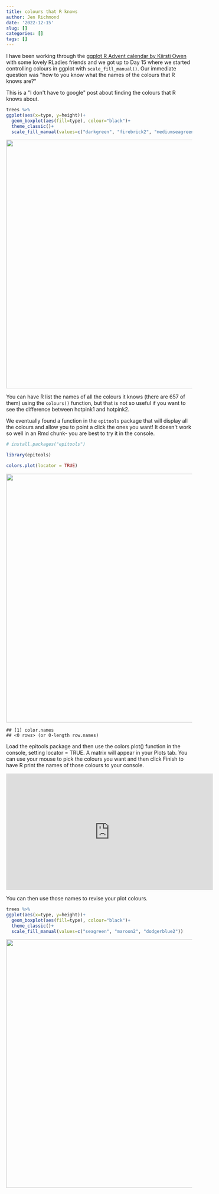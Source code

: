 ```yaml
---
title: colours that R knows
author: Jen Richmond
date: '2022-12-15'
slug: []
categories: []
tags: []
---
```

 
I have been working through the [ggplot R Advent calendar by Kiirsti Owen](https://github.com/kiirsti/ggplot_adventcalendaR) with some lovely RLadies friends and we got up to Day 15 where we started controlling colours in ggplot with `scale_fill_manual()`. Our immediate question was "how to you know what the names of the colours that R knows are?" 

This is a "I don't have to google" post about finding the colours that R knows about. 






```r
trees %>%
ggplot(aes(x=type, y=height))+
  geom_boxplot(aes(fill=type), colour="black")+
  theme_classic()+
  scale_fill_manual(values=c("darkgreen", "firebrick2", "mediumseagreen"))
```

<img src="{{< blogdown/postref >}}index_files/figure-html/unnamed-chunk-2-1.png" width="672" />


You can have R list the names of all the colours it knows (there are 657 of them) using the `colours()` function, but that is not so useful if you want to see the difference between hotpink1 and hotpink2. 


We eventually found a function in the `epitools` package that will display all the colours and allow you to point a click the ones you want! It doesn't work so well in an Rmd chunk- you are best to try it in the console. 



```r
# install.packages("epitools")

library(epitools)

colors.plot(locator = TRUE)
```

<img src="{{< blogdown/postref >}}index_files/figure-html/unnamed-chunk-3-1.png" width="672" />

```
## [1] color.names
## <0 rows> (or 0-length row.names)
```

Load the epitools package and then use the colors.plot() function in the console, setting locator = TRUE. A matrix will appear in your Plots tab. You can use your mouse to pick the colours you want and then click Finish to have R print the names of those colours to your console. 

<iframe width="560" height="315" src="https://www.youtube.com/embed/aMyi0m9ZD_k" title="YouTube video player" frameborder="0" allow="accelerometer; autoplay; clipboard-write; encrypted-media; gyroscope; picture-in-picture" allowfullscreen></iframe>

You can then use those names to revise your plot colours. 



```r
trees %>%
ggplot(aes(x=type, y=height))+
  geom_boxplot(aes(fill=type), colour="black")+
  theme_classic()+
  scale_fill_manual(values=c("seagreen", "maroon2", "dodgerblue2"))
```

<img src="{{< blogdown/postref >}}index_files/figure-html/unnamed-chunk-4-1.png" width="672" />
